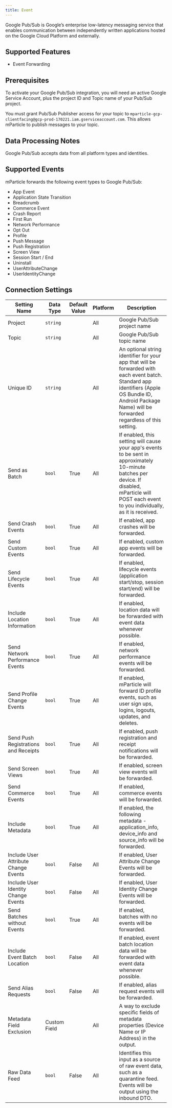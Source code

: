 ```yaml
---
title: Event
---
```


Google Pub/Sub is Google’s enterprise low-latency messaging service that enables communication between independently written applications hosted on the Google Cloud Platform and externally.

## Supported Features

* Event Forwarding

## Prerequisites

To activate your Google Pub/Sub integration, you will need an active Google Service Account, plus the project ID and Topic name of your Pub/Sub project.

You must grant Pub/Sub Publisher access for your topic to `mparticle-gcp-clientfacing@gcp-prod-170221.iam.gserviceaccount.com`. This allows mParticle to publish messages to your topic.

## Data Processing Notes

Google Pub/Sub accepts data from all platform types and identities.

## Supported Events

mParticle forwards the following event types to Google Pub/Sub:

* App Event
* Application State Transition
* Breadcrumb
* Commerce Event
* Crash Report
* First Run
* Network Performance
* Opt Out
* Profile
* Push Message
* Push Registration
* Screen View
* Session Start / End
* Uninstall
* UserAttributeChange
* UserIdentityChange


## Connection Settings

| Setting Name |  Data Type    | Default Value | Platform | Description |
| ---|---|---|---|---
| Project | `string` | <unset> | All| Google Pub/Sub project name |
| Topic | `string` | <unset> | All| Google Pub/Sub topic name |
| Unique ID | `string` | <unset> | All| An optional string identifier for your app that will be forwarded with each event batch.  Standard app identifiers (Apple OS Bundle ID, Android Package Name) will be forwarded regardless of this setting. |
| Send as Batch | `bool` | True | All| If enabled, this setting will cause your app's events to be sent in approximately 10-minute batches per device.  If disabled, mParticle will POST each event to you individually, as it is received. |
| Send Crash Events | `bool` | True | All| If enabled, app crashes will be forwarded. |
| Send Custom Events | `bool` | True | All| If enabled, custom app events will be forwarded. |
| Send Lifecycle Events | `bool` | True | All| If enabled, lifecycle events (application start/stop, session start/end) will be forwarded. |
| Include Location Information | `bool` | True | All| If enabled, location data will be forwarded with event data whenever possible. |
| Send Network Performance Events | `bool` | True | All| If enabled, network performance events will be forwarded. |
| Send Profile Change Events | `bool` | True | All| If enabled, mParticle will forward ID profile events, such as user sign ups, logins, logouts, updates, and deletes. |
| Send Push Registrations and Receipts | `bool` | True | All| If enabled, push registration and receipt notifications will be forwarded. |
| Send Screen Views | `bool` | True | All| If enabled, screen view events will be forwarded. |
| Send Commerce Events | `bool` | True | All| If enabled, commerce events will be forwarded. |
| Include Metadata | `bool` | True | All| If enabled, the following metadata - application_info, device_info and source_info will be forwarded. |
| Include User Attribute Change Events | `bool` | False | All| If enabled, User Attribute Change Events will be forwarded. |
| Include User Identity Change Events | `bool` | False | All| If enabled, User Identity Change Events will be forwarded. |
| Send Batches without Events | `bool` | True | All | If enabled, batches with no events will be forwarded. |
| Include Event Batch Location | `bool` | False | All | If enabled, event batch location data will be forwarded with event data whenever possible. |
| Send Alias Requests | `bool` | False | All | If enabled, alias request events will be forwarded. |
| Metadata Field Exclusion | Custom Field |  | All | A way to exclude specific fields of metadata properties (Device Name or IP Address) in the output. |
| Raw Data Feed | `bool` | False | All| Identifies this input as a source of raw event data, such as a quarantine feed. Events will be output using the inbound DTO. |
